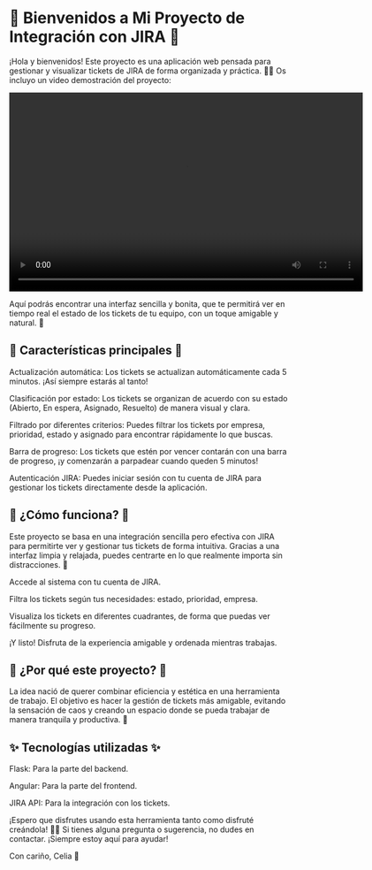 # 🌸 Bienvenidos a Mi Proyecto de Integración con JIRA 🌸

¡Hola y bienvenidos! Este proyecto es una aplicación web pensada para gestionar y visualizar tickets de JIRA de forma organizada y práctica. 🌿✨
Os incluyo un video demostración del proyecto:

<video width="640" height="360" controls>
  <source src="jira-trabajo.mp4" type="video/mp4">
  Tu navegador no soporta el elemento de video.
</video>


Aquí podrás encontrar una interfaz sencilla y bonita, que te permitirá ver en tiempo real el estado de los tickets de tu equipo, con un toque amigable y natural. 🌻

## 🌿 Características principales 🌿
Actualización automática: Los tickets se actualizan automáticamente cada 5 minutos. ¡Así siempre estarás al tanto!

Clasificación por estado: Los tickets se organizan de acuerdo con su estado (Abierto, En espera, Asignado, Resuelto) de manera visual y clara.

Filtrado por diferentes criterios: Puedes filtrar los tickets por empresa, prioridad, estado y asignado para encontrar rápidamente lo que buscas.

Barra de progreso: Los tickets que estén por vencer contarán con una barra de progreso, ¡y comenzarán a parpadear cuando queden 5 minutos!

Autenticación JIRA: Puedes iniciar sesión con tu cuenta de JIRA para gestionar los tickets directamente desde la aplicación.

## 🌸 ¿Cómo funciona? 🌸
Este proyecto se basa en una integración sencilla pero efectiva con JIRA para permitirte ver y gestionar tus tickets de forma intuitiva. Gracias a una interfaz limpia y relajada, puedes centrarte en lo que realmente importa sin distracciones. 🌷

Accede al sistema con tu cuenta de JIRA.

Filtra los tickets según tus necesidades: estado, prioridad, empresa.

Visualiza los tickets en diferentes cuadrantes, de forma que puedas ver fácilmente su progreso.

¡Y listo! Disfruta de la experiencia amigable y ordenada mientras trabajas.

## 🌾 ¿Por qué este proyecto? 🌾
La idea nació de querer combinar eficiencia y estética en una herramienta de trabajo. El objetivo es hacer la gestión de tickets más amigable, evitando la sensación de caos y creando un espacio donde se pueda trabajar de manera tranquila y productiva. 🌻

## ✨ Tecnologías utilizadas ✨
Flask: Para la parte del backend.

Angular: Para la parte del frontend.

JIRA API: Para la integración con los tickets.

¡Espero que disfrutes usando esta herramienta tanto como disfruté creándola! 🌸✨ Si tienes alguna pregunta o sugerencia, no dudes en contactar. ¡Siempre estoy aquí para ayudar!

Con cariño,
Celia 💖
